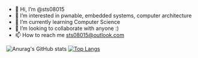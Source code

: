 - 👋 Hi, I’m @sts08015
- 👀 I’m interested in pwnable, embedded systems, computer architecture
- 🌱 I’m currently learning Computer Science
- 💞️ I’m looking to collaborate with anyone :)
- 📫 How to reach me sts08015@outlook.com


![Anurag's GitHub stats](https://github-readme-stats.vercel.app/api?username=sts08015&show_icons=true&theme=monokai) [![Top Langs](https://github-readme-stats.vercel.app/api/top-langs/?username=sts08015&layout=compact&langs_count=10)](https://github.com/anuraghazra/github-readme-stats)

<!---
sts08015/sts08015 is a ✨ special ✨ repository because its `README.md` (this file) appears on your GitHub profile.
You can click the Preview link to take a look at your changes.
--->
